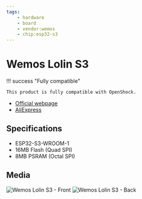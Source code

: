 ```yaml
---
tags:
    - hardware
    - board
    - vendor:wemos
    - chip:esp32-s3
---
```


# Wemos Lolin S3

!!! success "Fully compatible"

    This product is fully compatible with OpenShock.

- [Official webpage](https://www.wemos.cc/en/latest/s3/s3.html)
- [AliExpress](https://www.aliexpress.com/item/1005004643475363.html?spm=a2g0o.store_pc_home.0.0.276d4ff12EF3UH)

## Specifications

- ESP32-S3-WROOM-1
- 16MB Flash (Quad SPI)
- 8MB PSRAM (Octal SPI)

## Media

![Wemos Lolin S3 - Front](../../../static/boards/wemos-s3/front.jpg)
![Wemos Lolin S3 - Back](../../../static/boards/wemos-s3/back.jpg)
